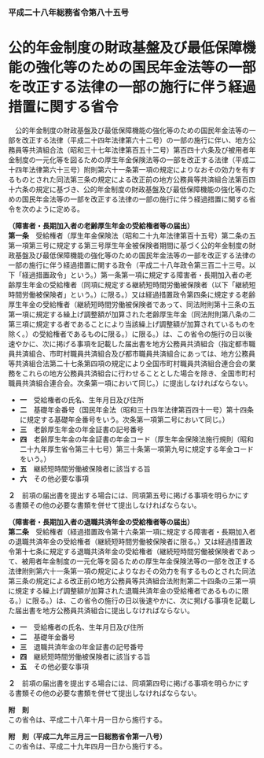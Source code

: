 ### 平成二十八年総務省令第八十五号  
# 公的年金制度の財政基盤及び最低保障機能の強化等のための国民年金法等の一部を改正する法律の一部の施行に伴う経過措置に関する省令  
　公的年金制度の財政基盤及び最低保障機能の強化等のための国民年金法等の一部を改正する法律（平成二十四年法律第六十二号）の一部の施行に伴い、地方公務員等共済組合法（昭和三十七年法律第百五十二号）第百四十六条及び被用者年金制度の一元化等を図るための厚生年金保険法等の一部を改正する法律（平成二十四年法律第六十三号）附則第六十一条第一項の規定によりなおその効力を有するものとされた同法第三条の規定による改正前の地方公務員等共済組合法第百四十六条の規定に基づき、公的年金制度の財政基盤及び最低保障機能の強化等のための国民年金法等の一部を改正する法律の一部の施行に伴う経過措置に関する省令を次のように定める。  
  
**（障害者・長期加入者の老齢厚生年金の受給権者等の届出）**  
**第一条**　受給権者（厚生年金保険法（昭和二十九年法律第百十五号）第二条の五第一項第三号に規定する第三号厚生年金被保険者期間に基づく公的年金制度の財政基盤及び最低保障機能の強化等のための国民年金法等の一部を改正する法律の一部の施行に伴う経過措置に関する政令（平成二十八年政令第三百二十三号。以下「経過措置政令」という。）第一条第一項に規定する障害者・長期加入者の老齢厚生年金の受給権者（同項に規定する継続短時間労働被保険者（以下「継続短時間労働被保険者」という。）に限る。）又は経過措置政令第四条に規定する老齢厚生年金の受給権者（継続短時間労働被保険者であって、同法附則第十三条の五第一項に規定する繰上げ調整額が加算された老齢厚生年金（同法附則第八条の二第三項に規定する者であることにより当該繰上げ調整額が加算されているものを除く。）の受給権者であるものに限る。）に限る。）は、この省令の施行の日以後速やかに、次に掲げる事項を記載した届出書を地方公務員共済組合（指定都市職員共済組合、市町村職員共済組合及び都市職員共済組合にあっては、地方公務員等共済組合法第二十七条第四項の規定により全国市町村職員共済組合連合会の業務をこれらの地方公務員共済組合に行わせることとした場合を除き、全国市町村職員共済組合連合会。次条第一項において同じ。）に提出しなければならない。  
* **一**　受給権者の氏名、生年月日及び住所  
* **二**　基礎年金番号（国民年金法（昭和三十四年法律第百四十一号）第十四条に規定する基礎年金番号をいう。次条第一項第二号において同じ。）  
* **三**　老齢厚生年金の年金証書の記号番号  
* **四**　老齢厚生年金の年金証書の年金コード（厚生年金保険法施行規則（昭和二十九年厚生省令第三十七号）第三十条第一項第九号に規定する年金コードをいう。）  
* **五**　継続短時間労働被保険者に該当する旨  
* **六**　その他必要な事項  
  
**２**　前項の届出書を提出する場合には、同項第五号に掲げる事項を明らかにする書類その他の必要な書類を併せて提出しなければならない。  
  
**（障害者・長期加入者の退職共済年金の受給権者等の届出）**  
**第二条**　受給権者（経過措置政令第十六条第一項に規定する障害者・長期加入者の退職共済年金の受給権者（継続短時間労働被保険者に限る。）又は経過措置政令第十七条に規定する退職共済年金の受給権者（継続短時間労働被保険者であって、被用者年金制度の一元化等を図るための厚生年金保険法等の一部を改正する法律附則第六十一条第一項の規定によりなおその効力を有するものとされた同法第三条の規定による改正前の地方公務員等共済組合法附則第二十四条の三第一項に規定する繰上げ調整額が加算された退職共済年金の受給権者であるものに限る。）に限る。）は、この省令の施行の日以後速やかに、次に掲げる事項を記載した届出書を地方公務員共済組合に提出しなければならない。  
* **一**　受給権者の氏名、生年月日及び住所  
* **二**　基礎年金番号  
* **三**　退職共済年金の年金証書の記号番号  
* **四**　継続短時間労働被保険者に該当する旨  
* **五**　その他必要な事項  
  
**２**　前項の届出書を提出する場合には、同項第四号に掲げる事項を明らかにする書類その他の必要な書類を併せて提出しなければならない。  
  
**附　則**  
この省令は、平成二十八年十月一日から施行する。  
  
**附　則（平成二九年三月三一日総務省令第一八号）**  
この省令は、平成二十九年四月一日から施行する。  
  

